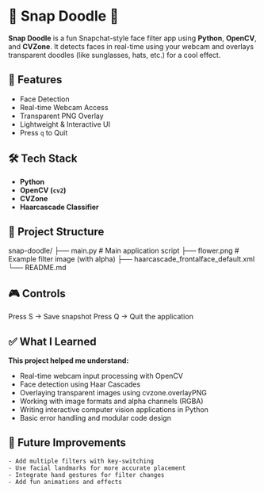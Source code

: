 # 🤳 Snap Doodle 🎨

**Snap Doodle** is a fun Snapchat-style face filter app using **Python**, **OpenCV**, and **CVZone**. It detects faces in real-time using your webcam and overlays transparent doodles (like sunglasses, hats, etc.) for a cool effect.

## 🧠 Features

- Face Detection
- Real-time Webcam Access
- Transparent PNG Overlay
- Lightweight & Interactive UI
- Press `q` to Quit

## 🛠️ Tech Stack

- **Python**
- **OpenCV (`cv2`)**
- **CVZone**
- **Haarcascade Classifier**

## 📁 Project Structure

snap-doodle/
 ├── main.py                              # Main application script
 ├── flower.png                           # Example filter image (with alpha)
 ├── haarcascade_frontalface_default.xml
 └── README.md


## 🎮 Controls

Press S → Save snapshot
Press Q → Quit the application

## ✅ What I Learned

**This project helped me understand:**
   
   - Real-time webcam input processing with OpenCV
   - Face detection using Haar Cascades
   - Overlaying transparent images using cvzone.overlayPNG
   - Working with image formats and alpha channels (RGBA)
   - Writing interactive computer vision applications in Python
   - Basic error handling and modular code design

     
## 🙌 Future Improvements

    - Add multiple filters with key-switching
    - Use facial landmarks for more accurate placement
    - Integrate hand gestures for filter changes
    - Add fun animations and effects

